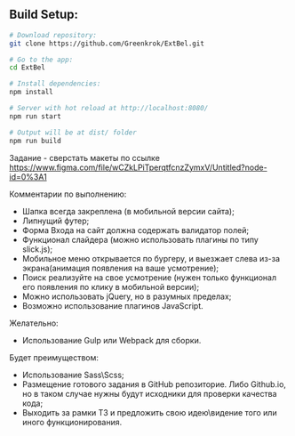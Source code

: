 ## Build Setup:

``` bash
# Download repository:
git clone https://github.com/Greenkrok/ExtBel.git

# Go to the app:
cd ExtBel

# Install dependencies:
npm install

# Server with hot reload at http://localhost:8080/
npm run start

# Output will be at dist/ folder
npm run build
```

Задание - сверстать макеты по ссылке https://www.figma.com/file/wCZkLPiTperqtfcnzZymxV/Untitled?node-id=0%3A1

Комментарии по выполнению:
  - Шапка всегда закреплена (в мобильной версии сайта);
  - Липнущий футер;
  - Форма Входа на сайт должна содержать валидатор полей;
  - Функционал слайдера (можно использовать плагины по типу slick.js);
  - Мобильное меню открывается по бургеру, и выезжает слева из-за экрана(анимация появления на ваше усмотрение);
  - Поиск реализуйте на свое усмотрение (нужен только функционал его появления по клику в мобильной версии);
  - Можно использовать jQuery, но в разумных пределах;
  - Возможно использование плагинов JavaScript.

Желательно:
  - Использование Gulp или Webpack для сборки.

Будет преимуществом:
  - Использование Sass\Scss;
  - Размещение готового задания в GitHub репозиторие. Либо Github.io, но в таком случае нужны будут исходники для проверки качества кода;
  - Выходить за рамки ТЗ и предложить свою идею\видение того или иного функционирования.
